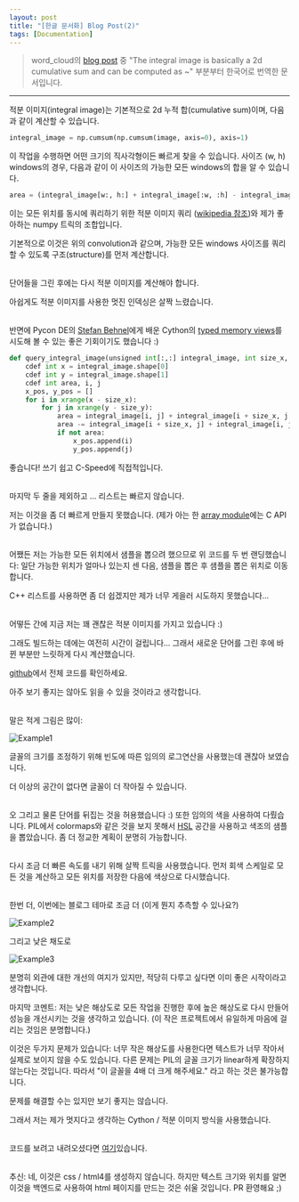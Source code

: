 ```yaml
---
layout: post
title: "[한글 문서화] Blog Post(2)"
tags: [Documentation]
---
```


>word_cloud의 [blog post][Blog] 중 "The integral image is basically a 2d cumulative sum and can be computed as ~" 부분부터 한국어로 번역한 문서입니다.
<hr>

적분 이미지(integral image)는 기본적으로 2d 누적 합(cumulative sum)이며, 다음과 같이 계산할 수 있습니다.
```python
integral_image = np.cumsum(np.cumsum(image, axis=0), axis=1)
```
이 작업을 수행하면 어떤 크기의 직사각형이든 빠르게 찾을 수 있습니다. 사이즈 (w, h) windows의 경우, 다음과 같이 이 사이즈의 가능한 모든 windows의 합을 알 수 있습니다.
```python
area = (integral_image[w:, h:] + integral_image[:w, :h] - integral_image[w:, :h] - integral_image[:w, h:])
```
이는 모든 위치를 동시에 쿼리하기 위한 적분 이미지 쿼리 ([wikipedia 참조][Wiki])와 제가 좋아하는 numpy 트릭의 조합입니다.

기본적으로 이것은 위의 convolution과 같으며, 가능한 모든 windows 사이즈를 쿼리할 수 있도록 구조(structure)를 먼저 계산합니다.
<br><br>

단어들을 그린 후에는 다시 적분 이미지를 계산해야 합니다.

아쉽게도 적분 이미지를 사용한 멋진 인덱싱은 살짝 느렸습니다.
<br><br>

반면에 Pycon DE의 [Stefan Behnel][Stefan]에게 배운 Cython의 [typed memory views][Typed]를 시도해 볼 수 있는 좋은 기회이기도 했습니다 :)
```python
def query_integral_image(unsigned int[:,:] integral_image, int size_x, int size_y):
    cdef int x = integral_image.shape[0]
    cdef int y = integral_image.shape[1]
    cdef int area, i, j
    x_pos, y_pos = []
    for i in xrange(x - size_x):
        for j in xrange(y - size_y):
            area = integral_image[i, j] + integral_image[i + size_x, j + size_y]
            area -= integral_image[i + size_x, j] + integral_image[i, j + size_y]
            if not area:
                x_pos.append(i)
                y_pos.append(j)
```
좋습니다! 쓰기 쉽고 C-Speed에 직접적입니다.
<br><br>

마지막 두 줄을 제외하고 ... 리스트는 빠르지 않습니다.

저는 이것을 좀 더 빠르게 만들지 못했습니다. (제가 아는 한 [array module][Array]에는 C API가 없습니다.)
<br><br>

어쨌든 저는 가능한 모든 위치에서 샘플을 뽑으려 했으므로 위 코드를 두 번 랜딩했습니다: 일단 가능한 위치가 얼마나 있는지 센 다음, 샘플을 뽑은 후 샘플을 뽑은 위치로 이동합니다.

C++ 리스트를 사용하면 좀 더 쉽겠지만 제가 너무 게을러 시도하지 못했습니다...
<br><br>

어떻든 간에 지금 저는 꽤 괜찮은 적분 이미지를 가지고 있습니다 :)

그래도 빌드하는 데에는 여전히 시간이 걸립니다... 그래서 새로운 단어를 그린 후에 바뀐 부분만 느릿하게 다시 계산했습니다.

[github][Github]에서 전체 코드를 확인하세요.

아주 보기 좋지는 않아도 읽을 수 있을 것이라고 생각합니다.
<br><br>

말은 적게 그림은 많이:

![Example1][Ex1]
<br>

글꼴의 크기를 조정하기 위해 빈도에 따른 임의의 로그연산을 사용했는데 괜찮아 보였습니다.

더 이상의 공간이 없다면 글꼴이 더 작아질 수 있습니다.
<br><br>

오 그리고 물론 단어를 뒤집는 것을 허용했습니다 :) 또한 임의의 색을 사용하여 다뤘습니다. PIL에서 colormaps와 같은 것을 보지 못해서 [HSL][HSL] 공간을 사용하고 색조의 샘플을 뽑았습니다. 좀 더 정교한 계획이 분명히 가능합니다.
<br><br>

다시 조금 더 빠른 속도를 내기 위해 살짝 트릭을 사용했습니다. 먼저 회색 스케일로 모든 것을 계산하고 모든 위치를 저장한 다음에 색상으로 다시했습니다.
<br><br>

한번 더, 이번에는 블로그 테마로 조금 더 (이게 뭔지 추측할 수 있나요?)

![Example2][Ex2]
<br>

그리고 낮은 채도로

![Example3][Ex3]
<br>

분명히 외관에 대한 개선의 여지가 있지만, 적당히 다루고 싶다면 이미 좋은 시작이라고 생각합니다.

마지막 코멘트: 저는 낮은 해상도로 모든 작업을 진행한 후에 높은 해상도로 다시 만들어 성능을 개선시키는 것을 생각하고 있습니다. (이 작은 프로젝트에서 유일하게 마음에 걸리는 것임은 분명합니다.)

이것은 두가지 문제가 있습니다: 너무 작은 해상도를 사용한다면 텍스트가 너무 작아서 실제로 보이지 않을 수도 있습니다. 다른 문제는 PIL의 글꼴 크기가 linear하게 확장하지 않는다는 것입니다. 따라서 "이 글꼴을 4배 더 크게 해주세요." 라고 하는 것은 불가능합니다.

문제를 해결할 수는 있지만 보기 좋지는 않습니다.

그래서 저는 제가 멋지다고 생각하는 Cython / 적분 이미지 방식을 사용했습니다.
<br><br>

코드를 보려고 내려오셨다면 [여기][Here]있습니다.
<br><br>

추신: 네, 이것은 css / html4를 생성하지 않습니다. 하지만 텍스트 크기와 위치를 알면 이것을 백엔드로 사용하여 html 페이지를 만드는 것은 쉬울 것입니다. PR 환영해요 ;)

[Blog]: https://peekaboo-vision.blogspot.com/2012/11/a-wordcloud-in-python.html
[Wiki]: https://en.wikipedia.org/wiki/Summed-area_table
[Typed]: http://docs.cython.org/en/latest/src/userguide/memoryviews.html
[Stefan]: http://consulting.behnel.de
[Array]: https://docs.python.org/2/library/array.html
[Github]: https://github.com/amueller/word_cloud
[Ex1]: https://2.bp.blogspot.com/-WkzZOACNIXQ/UJmRe2M_GFI/AAAAAAAAAJ4/IevGaoqYmT4/s400/constitution2.png
[HSL]: https://en.wikipedia.org/wiki/HSL_and_HSV
[Ex2]: https://2.bp.blogspot.com/-DkYdVOITxEM/UJmSwk4AURI/AAAAAAAAAKE/aqAigDXGDQg/s400/prml3.png
[Ex3]: https://3.bp.blogspot.com/-deMvj5fVHLI/UJmS3zyIwlI/AAAAAAAAAKQ/sWIzQyHQzj0/s400/prml2.png
[Here]: https://github.com/amueller/word_cloud
